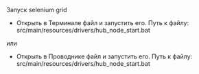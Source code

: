 Запуск selenium grid

- Открыть в Терминале файл и запустить его. Путь к файлу: src/main/resources/drivers/hub_node_start.bat

или

- Открыть в Проводнике файл и запустить его. Путь к файлу: src/main/resources/drivers/hub_node_start.bat